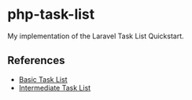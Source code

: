 # php-task-list
My implementation of the Laravel Task List Quickstart.


## References
* [Basic Task List](https://laravel.com/docs/5.2/quickstart)
* [Intermediate Task List](https://laravel.com/docs/5.2/quickstart-intermediate)
